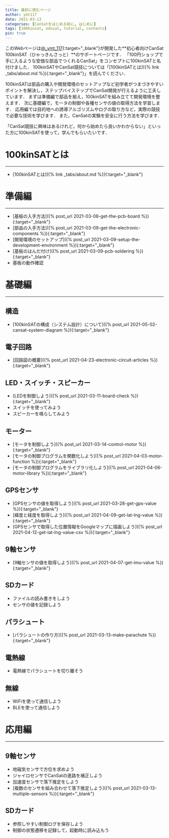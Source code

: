 ```yaml
---
title: 最初に読むページ
author: ymt117
date: 2021-03-13
categories: [CanSatをはじめる前に, はじめに]
tags: [100kinsat, edusat, tutorial, contents]
pin: true
---
```


<style>
.post-content h2::before {
  font-family: "Font Awesome 5 Free";
  font-weight: 900;
  color: #a9a9a9;
  content: '\f135\0020\0020'; /* https://fontawesome.com/icons/rocket?style=solid */
}
</style>

このWebページは[@_ymt_117](https://twitter.com/_ymt_117){:target="_blank"}が開発した**初心者向けCanSat 100kinSAT（ひゃっきんさっと）**のサポートページです．
「100円ショップで手に入るような安価な部品でつくれるCanSat」をコンセプトに100kinSATと名付けました．
100kinSATやCanSat競技については「[100kinSATとは]({% link _tabs/about.md %}){:target="_blank"}」を読んでください．

100kinSATは部品の購入や開発環境のセットアップなど初学者がつまづきやすいポイントを解決し，ステップバイステップでCanSat開発が行えるように工夫しています．
まずは準備編で部品を揃え，100kinSATを組み立てて開発環境を整えます．
次に基礎編で，モータの制御や各種センサの値の取得方法を学習します．
応用編では目的地への誘導アルゴリズムやログの取り方など，実際の競技で必要な技術を学びます．
また，CanSatの実験を安全に行う方法を学びます．

「CanSat競技に興味はあるけれど，何から始めたら良いかわからない」といった方に100kinSATを使って，学んでもらいたいです．

# 100kinSATとは
---

- [100kinSATとは]({% link _tabs/about.md %}){:target="_blank"}

# 準備編
---

- [基板の入手方法]({% post_url 2021-03-08-get-the-pcb-board %}){:target="_blank"}
- [部品の入手方法]({% post_url 2021-03-09-get-the-electronic-components %}){:target="_blank"}
- [開発環境のセットアップ]({% post_url 2021-03-09-setup-the-development-environment %}){:target="_blank"}
- [基板のはんだ付け]({% post_url 2021-03-09-pcb-soldering %}){:target="_blank"}
- 基板の動作確認

# 基礎編
---

## 構造

- [100kinSATの構成（システム設計）について]({% post_url 2021-05-02-cansat-system-diagram %}){:target="_blank"}

## 電子回路
- [回路図の概要]({% post_url 2021-04-23-electronic-circuit-articles %}){:target="_blank"}

## LED・スイッチ・スピーカー

- [LEDを制御しよう]({% post_url 2021-03-11-board-check %}){:target="_blank"}
- スイッチを使ってみよう
- スピーカーを鳴らしてみよう

## モーター

- [モータを制御しよう]({% post_url 2021-03-14-control-motor %}){:target="_blank"}
- [モータの制御プログラムを関数化しよう]({% post_url 2021-04-03-motor-function %}){:target="_blank"}
- [モータの制御プログラムをライブラリ化しよう]({% post_url 2021-04-06-motor-library %}){:target="_blank"}

## GPSセンサ

- [GPSセンサの値を取得しよう]({% post_url 2021-03-28-get-gps-value %}){:target="_blank"}
- [緯度と経度を取得しよう]({% post_url 2021-04-09-get-lat-lng-value %}){:target="_blank"}
- [GPSセンサで取得した位置情報をGoogleマップに描画しよう]({% post_url 2021-04-12-get-lat-lng-value-csv %}){:target="_blank"}

## 9軸センサ

- [9軸センサの値を取得しよう]({% post_url 2021-04-07-get-imu-value %}){:target="_blank"}

## SDカード

- ファイルの読み書きをしよう
- センサの値を記録しよう

## パラシュート

- [パラシュートの作り方]({% post_url 2021-03-13-make-parachute %}){:target="_blank"}

## 電熱線

- 電熱線でパラシュートを切り離そう

## 無線

- WiFiを使って通信しよう
- BLEを使って通信しよう

# 応用編
---

## 9軸センサ

- 地磁気センサで方位を求めよう
- ジャイロセンサでCanSatの進路を補正しよう
- 加速度センサで落下推定をしよう
- [複数のセンサを組み合わせて落下推定しよう]({% post_url 2021-03-13-multiple-sensors %}){:target="_blank"}

## SDカード

- 参照しやすい制御ログを保存しよう
- 制御の状態遷移を記録して，起動時に読み込もう
